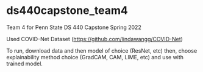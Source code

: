 # ds440capstone_team4
Team 4 for Penn State DS 440 Capstone Spring 2022


Used COVID-Net Dataset (https://github.com/lindawangg/COVID-Net)


To run,
download data and then model of choice (ResNet, etc)
then, choose explainability method choice (GradCAM, CAM, LIME, etc) and use with trained model.
